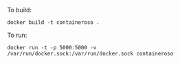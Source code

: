To build:
```
docker build -t containeroso .
```
To run:
```
docker run -t -p 5000:5000 -v /var/run/docker.sock:/var/run/docker.sock containeroso
```

